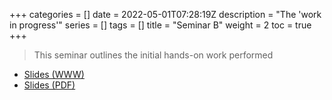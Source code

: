 +++
categories = []
date = 2022-05-01T07:28:19Z
description = "The 'work in progress'"
series = []
tags = []
title = "Seminar B"
weight = 2
toc = true
+++


> This seminar outlines the initial hands-on work performed

* [Slides (WWW)](../../../presentations/seminar-b/)
* [Slides (PDF)](../../../presentations/seminar-b.pdf)
